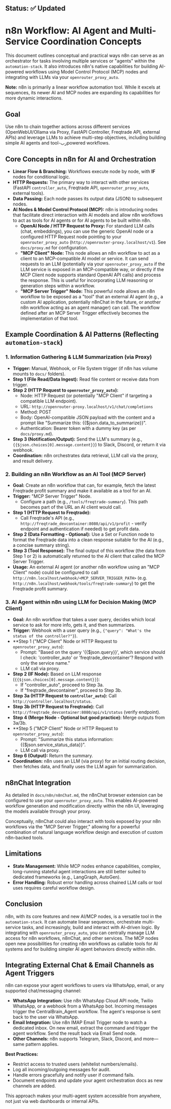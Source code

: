 ## Status: ✅ Updated

# n8n Workflow: AI Agent and Multi-Service Coordination Concepts

This document outlines conceptual and practical ways n8n can serve as an orchestrator for tasks involving multiple services or "agents" within the `automation-stack`. It also introduces n8n's native capabilities for building AI-powered workflows using Model Control Protocol (MCP) nodes and integrating with LLMs via your `openrouter_proxy_auto`.

**Note:** n8n is primarily a linear workflow automation tool. While it excels at sequences, its newer AI and MCP nodes are expanding its capabilities for more dynamic interactions.

## Goal

Use n8n to chain together actions across different services (OpenWebUI/Ollama via Proxy, FastAPI Controller, Freqtrade API, external APIs) and leverage LLMs to achieve multi-step objectives, including building simple AI agents and tool-زبpowered workflows.

## Core Concepts in n8n for AI and Orchestration

*   **Linear Flow & Branching:** Workflows execute node by node, with **IF** nodes for conditional logic.
*   **HTTP Requests:** The primary way to interact with other services (FastAPI `controller_auto`, Freqtrade API, `openrouter_proxy_auto`, external tools).
*   **Data Passing:** Each node passes its output data (JSON) to subsequent nodes.
*   **AI Nodes & Model Control Protocol (MCP):** n8n is introducing nodes that facilitate direct interaction with AI models and allow n8n workflows to act as tools for AI agents or for AI agents to be built within n8n.
    *   **OpenAI Node / HTTP Request to Proxy:** For standard LLM calls (chat, embeddings), you can use the generic OpenAI node or a configured HTTP Request node pointing to your `openrouter_proxy_auto` (`http://openrouter-proxy.localhost/v1`). See `docs/proxy.md` for configuration.
    *   **"MCP Client" Node:** This node allows an n8n workflow to act as a client to an MCP-compatible AI model or service. It can send requests to an LLM (potentially via your `openrouter_proxy_auto` if the LLM service is exposed in an MCP-compatible way, or directly if the MCP Client node supports standard OpenAI API calls) and process the response. This is useful for incorporating LLM reasoning or generation steps within a workflow.
    *   **"MCP Server Trigger" Node:** This powerful node allows an n8n workflow to be exposed as a "tool" that an external AI agent (e.g., a custom AI application, potentially n8nChat in the future, or another n8n workflow acting as an agent manager) can call. The workflow defined after an MCP Server Trigger effectively becomes the implementation of that tool.

## Example Coordination & AI Patterns (Reflecting `automation-stack`)

### 1. Information Gathering & LLM Summarization (via Proxy)

*   **Trigger:** Manual, Webhook, or File System trigger (if n8n has volume mounts to `docs/` folders).
*   **Step 1 (File Read/Data Ingest):** Read file content or receive data from trigger.
*   **Step 2 (HTTP Request to `openrouter_proxy_auto`):**
    *   Node: HTTP Request (or potentially "MCP Client" if targeting a compatible LLM endpoint).
    *   URL: `http://openrouter-proxy.localhost/v1/chat/completions`
    *   Method: POST
    *   Body: OpenAI-compatible JSON payload with the content and a prompt like "Summarize this: {{$json.data_to_summarize}}".
    *   Authentication: Bearer token with a dummy key (as per `docs/proxy.md`).
*   **Step 3 (Notification/Output):** Send the LLM's summary (e.g., `{{$json.choices[0].message.content}}`) to Slack, Discord, or return it via webhook.
*   **Coordination:** n8n orchestrates data retrieval, LLM call via the proxy, and result delivery.

### 2. Building an n8n Workflow as an AI Tool (MCP Server)

*   **Goal:** Create an n8n workflow that can, for example, fetch the latest Freqtrade profit summary and make it available as a tool for an AI.
*   **Trigger:** "MCP Server Trigger" Node.
    *   Configure a path (e.g., `/tools/freqtrade-summary`). This path becomes part of the URL an AI client would call.
*   **Step 1 (HTTP Request to Freqtrade):**
    *   Call Freqtrade's API (e.g., `http://freqtrade_devcontainer:8080/api/v1/profit` - verify endpoint and authentication if needed) to get profit data.
*   **Step 2 (Data Formatting - Optional):** Use a Set or Function node to format the Freqtrade data into a clean response suitable for the AI (e.g., a concise summary string).
*   **Step 3 (Tool Response):** The final output of this workflow (the data from Step 1 or 2) is automatically returned to the AI client that called the MCP Server Trigger.
*   **Usage:** An external AI agent (or another n8n workflow using an "MCP Client" node) could be configured to call `http://n8n.localhost/webhook/<MCP_SERVER_TRIGGER_PATH>` (e.g. `http://n8n.localhost/webhook/tools/freqtrade-summary`) to get the Freqtrade profit summary.

### 3. AI Agent within n8n using LLM for Decision Making (MCP Client)

*   **Goal:** An n8n workflow that takes a user query, decides which local service to ask for more info, gets it, and then summarizes.
*   **Trigger:** Webhook with a user query (e.g., `{"query": "What's the status of the controller?"}`).
*   **Step 1 ("MCP Client" Node or HTTP Request to `openrouter_proxy_auto`):
    *   Prompt: "Based on the query '{{$json.query}}', which service should I check: 'controller_auto' or 'freqtrade_devcontainer'? Respond with only the service name."
    *   LLM call via proxy.
*   **Step 2 (IF Node):** Based on LLM response (`{{$json.choices[0].message.content}}`):
    *   If "controller_auto", proceed to Step 3a.
    *   If "freqtrade_devcontainer", proceed to Step 3b.
*   **Step 3a (HTTP Request to `controller_auto`):** Call `http://controller.localhost/status`.
*   **Step 3b (HTTP Request to Freqtrade):** Call `http://freqtrade_devcontainer:8080/api/v1/status` (verify endpoint).
*   **Step 4 (Merge Node - Optional but good practice):** Merge outputs from 3a/3b.
*   **Step 5 ("MCP Client" Node or HTTP Request to `openrouter_proxy_auto`):
    *   Prompt: "Summarize this status information: {{$json.service_status_data}}".
    *   LLM call via proxy.
*   **Step 6 (Output):** Return the summary.
*   **Coordination:** n8n uses an LLM (via proxy) for an initial routing decision, then fetches data, and finally uses the LLM again for summarization.

## n8nChat Integration

As detailed in `docs/n8n/n8nChat.md`, the n8nChat browser extension can be configured to use your `openrouter_proxy_auto`. This enables AI-powered workflow generation and modification directly within the n8n UI, leveraging the models available through your proxy.

Conceptually, n8nChat could also interact with tools exposed by your n8n workflows via the "MCP Server Trigger," allowing for a powerful combination of natural language workflow design and execution of custom n8n-backed tools.

## Limitations

*   **State Management:** While MCP nodes enhance capabilities, complex, long-running stateful agent interactions are still better suited to dedicated frameworks (e.g., LangGraph, AutoGen).
*   **Error Handling:** Robust error handling across chained LLM calls or tool uses requires careful workflow design.

## Conclusion

n8n, with its core features and new AI/MCP nodes, is a versatile tool in the `automation-stack`. It can automate linear sequences, orchestrate multi-service tasks, and increasingly, build and interact with AI-driven logic. By integrating with `openrouter_proxy_auto`, you can centrally manage LLM access for n8n workflows, n8nChat, and other services. The MCP nodes open new possibilities for creating n8n workflows as callable tools for AI systems and for building simpler AI agent behaviors directly within n8n.

## Integrating External Chat & Email Channels as Agent Triggers

n8n can expose your agent workflows to users via WhatsApp, email, or any supported chat/messaging channel:

- **WhatsApp Integration:** Use n8n WhatsApp Cloud API node, Twilio WhatsApp, or a webhook from a WhatsApp bot. Incoming messages trigger the CentralBrain_Agent workflow. The agent's response is sent back to the user via WhatsApp.
- **Email Integration:** Use n8n IMAP Email Trigger node to watch a dedicated inbox. On new email, extract the command and trigger the agent workflow. Send the result back via Email Send node.
- **Other Channels:** n8n supports Telegram, Slack, Discord, and more—same pattern applies.

**Best Practices:**
- Restrict access to trusted users (whitelist numbers/emails).
- Log all incoming/outgoing messages for audit.
- Handle errors gracefully and notify user if command fails.
- Document endpoints and update your agent orchestration docs as new channels are added.

This approach makes your multi-agent system accessible from anywhere, not just via web dashboards or internal APIs.
